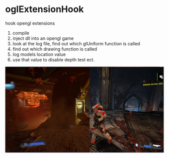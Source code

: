 # oglExtensionHook
hook opengl extensions

1. compile
2. inject dll into an opengl game
3. look at the log file, find out which glUniform function is called
4. find out which drawing function is called
5. log models location value
6. use that value to disable depth test ect.  

![alt tag](https://github.com/DrNseven/oglExtensionHook/blob/main/d2016.jpg)
